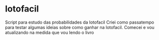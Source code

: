 # lotofacil
Script para estudo das probabilidades da lotofacil
Criei como passatempo para testar algumas ideias sobre 
como ganhar na lotofacil.
Comecei e vou atualizando na medida que vou lendo o livro
